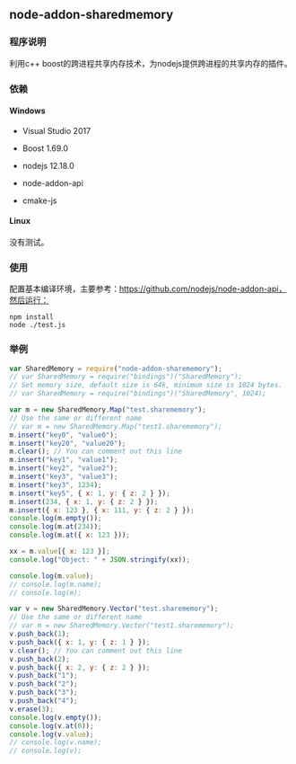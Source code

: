 ## node-addon-sharedmemory

### 程序说明

利用c++ boost的跨进程共享内存技术，为nodejs提供跨进程的共享内存的插件。

### 依赖

#### Windows

- Visual Studio 2017

- Boost 1.69.0
- nodejs 12.18.0
- node-addon-api  
- cmake-js

#### Linux

没有测试。


### 使用

配置基本编译环境，主要参考：https://github.com/nodejs/node-addon-api，然后运行：

```shell
npm install
node ./test.js
```

### 举例

```javascript
var SharedMemory = require("node-addon-sharememory");
// var SharedMemory = require("bindings")("SharedMemory");
// Set memory size, default size is 64k, minimum size is 1024 bytes.
// var SharedMemory = require("bindings")("SharedMemory", 1024);

var m = new SharedMemory.Map("test.sharememory");
// Use the same or different name
// var m = new SharedMemory.Map("test1.sharememory");
m.insert("key0", "value0");
m.insert("key20", "value20");
m.clear(); // You can comment out this line
m.insert("key1", "value1");
m.insert("key2", "value2");
m.insert("key3", "value3");
m.insert("key3", 1234);
m.insert("key5", { x: 1, y: { z: 2 } });
m.insert(234, { x: 1, y: { z: 2 } });
m.insert({ x: 123 }, { x: 111, y: { z: 2 } });
console.log(m.empty());
console.log(m.at(234));
console.log(m.at({ x: 123 }));

xx = m.value[{ x: 123 }];
console.log("Object: " + JSON.stringify(xx));

console.log(m.value);
// console.log(m.name);
// console.log(m);

var v = new SharedMemory.Vector("test.sharememory");
// Use the same or different name
// var m = new SharedMemory.Vector("test1.sharememory");
v.push_back(1);
v.push_back({ x: 1, y: { z: 1 } });
v.clear(); // You can comment out this line
v.push_back(2);
v.push_back({ x: 2, y: { z: 2 } });
v.push_back("1");
v.push_back("2");
v.push_back("3");
v.push_back("4");
v.erase(3);
console.log(v.empty());
console.log(v.at(0));
console.log(v.value);
// console.log(v.name);
// console.log(v);

```

